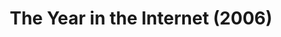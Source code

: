 ---
ee_id_thing: '23'
site: '1'
type: '2'
inv_num: 2006-020
add_credit: Michael Bell Smith
url: 2006-020-the-year-in-the-internet
title: The Year in the Internet (2006)
year: '2006'
display_year: '2006'
medium: Website
dims:
pitch: "​Best of the year lists by various Internet people."
ps:
live_url: http://www.burncopy.com/year_in_the_internet_06.html
youtube:
related_code:
imgs: The_Year_in_the_Internet_2006_020_screenshot_database_IH.jpg
subheading:
download:
commission:
related: "[22] 2005-025 The Year in the Internet (2005) - 2005-025-the-year-in-the-internet"
layout: things-i-made
---